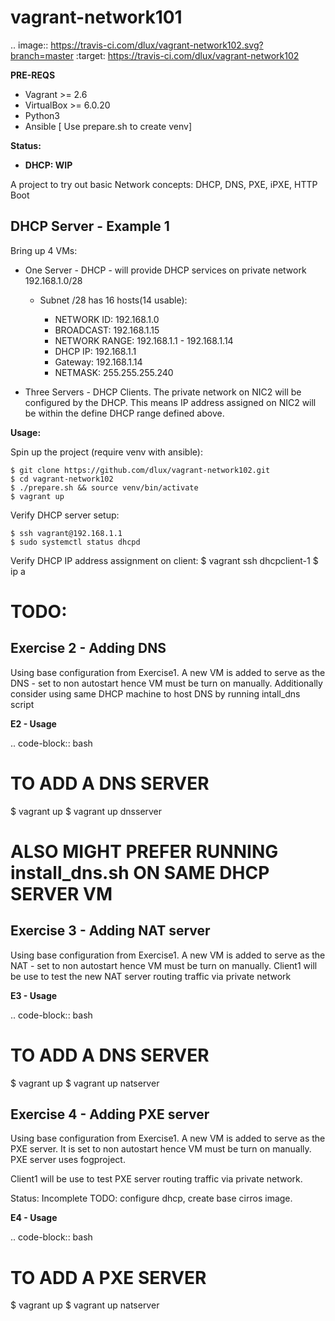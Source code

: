 # vagrant-network101

.. image:: https://travis-ci.com/dlux/vagrant-network102.svg?branch=master
    :target: https://travis-ci.com/dlux/vagrant-network102

**PRE-REQS**

- Vagrant >= 2.6
- VirtualBox >= 6.0.20
- Python3
- Ansible [ Use prepare.sh to create venv]

**Status:**
- **DHCP: WIP**

A project to try out basic Network concepts: DHCP, DNS, PXE, iPXE, HTTP Boot

## DHCP Server - Example 1

Bring up 4 VMs:

* One Server - DHCP - will provide DHCP services on private network 192.168.1.0/28

  * Subnet /28 has 16 hosts(14 usable):

    * NETWORK ID:    192.168.1.0
    * BROADCAST:     192.168.1.15
    * NETWORK RANGE: 192.168.1.1 - 192.168.1.14
    * DHCP IP:       192.168.1.1
    * Gateway:       192.168.1.14
    * NETMASK:       255.255.255.240

* Three Servers - DHCP Clients. The private network on NIC2 will be configured by the DHCP. This means IP address assigned on NIC2 will be within the define DHCP range defined above.


**Usage:**

Spin up the project (require venv with ansible):

    $ git clone https://github.com/dlux/vagrant-network102.git
    $ cd vagrant-network102
    $ ./prepare.sh && source venv/bin/activate
    $ vagrant up

Verify DHCP server setup:

    $ ssh vagrant@192.168.1.1
    $ sudo systemctl status dhcpd

Verify DHCP IP address assignment on client:
  $ vagrant ssh dhcpclient-1
  $ ip a


# TODO:
## Exercise 2 - Adding DNS

Using base configuration from Exercise1.
A new VM is added to serve as the DNS - set to non autostart hence VM must be turn on manually.
Additionally consider using same DHCP machine to host DNS by running intall_dns script


**E2 - Usage**

.. code-block:: bash

  # TO ADD A DNS SERVER
  $ vagrant up
  $ vagrant up dnsserver
  # ALSO MIGHT PREFER RUNNING install_dns.sh ON SAME DHCP SERVER VM


## Exercise 3 - Adding NAT server

Using base configuration from Exercise1.
A new VM is added to serve as the NAT - set to non autostart hence VM must be turn on manually.
Client1 will be use to test the new NAT server routing traffic via private network

**E3 - Usage**

.. code-block:: bash

  # TO ADD A DNS SERVER
  $ vagrant up
  $ vagrant up natserver

## Exercise 4 - Adding PXE server

Using base configuration from Exercise1.
A new VM is added to serve as the PXE server.
It is set to non autostart hence VM must be turn on manually.
PXE server uses fogproject.

Client1 will be use to test PXE server routing traffic via private network.

Status: Incomplete
TODO: configure dhcp, create base cirros image.

**E4 - Usage**

.. code-block:: bash

  # TO ADD A PXE SERVER
  $ vagrant up
  $ vagrant up natserver

